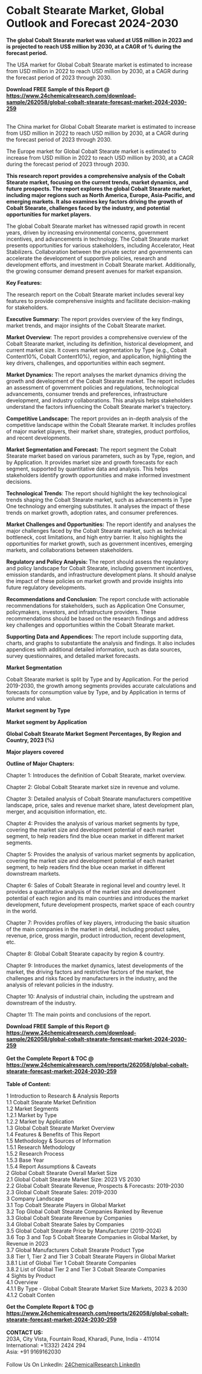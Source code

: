 <h1>Cobalt Stearate Market, Global Outlook and Forecast 2024-2030</h1><p><strong>The global Cobalt Stearate market was valued at US$ million in 2023 and is projected to reach US$ million by 2030, at a CAGR of % during the forecast period.</strong></p><p>
</p><p>The USA market for Global Cobalt Stearate market is estimated to increase from USD million in 2022 to reach USD million by 2030, at a CAGR during the forecast period of 2023 through 2030.</p><div><b>Download FREE Sample of this Report @ 
            <a href="https://www.24chemicalresearch.com/download-sample/262058/global-cobalt-stearate-forecast-market-2024-2030-259">
            https://www.24chemicalresearch.com/download-sample/262058/global-cobalt-stearate-forecast-market-2024-2030-259</a></b></div><br><p>
</p><p>The China market for Global Cobalt Stearate market is estimated to increase from USD million in 2022 to reach USD million by 2030, at a CAGR during the forecast period of 2023 through 2030.</p><p>
</p><p>The Europe market for Global Cobalt Stearate market is estimated to increase from USD million in 2022 to reach USD million by 2030, at a CAGR during the forecast period of 2023 through 2030.</p><p>
</p><p><strong>This research report provides a comprehensive analysis of the Cobalt Stearate market, focusing on the current trends, market dynamics, and future prospects. The report explores the global Cobalt Stearate market, including major regions such as North America, Europe, Asia-Pacific, and emerging markets. It also examines key factors driving the growth of Cobalt Stearate, challenges faced by the industry, and potential opportunities for market players.</strong></p><p>
The global Cobalt Stearate market has witnessed rapid growth in recent years, driven by increasing environmental concerns, government incentives, and advancements in technology. The Cobalt Stearate market presents opportunities for various stakeholders, including Accelerator, Heat Stabilizers. Collaboration between the private sector and governments can accelerate the development of supportive policies, research and development efforts, and investment in Cobalt Stearate market. Additionally, the growing consumer demand present avenues for market expansion.</p><p>
<strong>Key Features:</strong></p><p>
The research report on the Cobalt Stearate market includes several key features to provide comprehensive insights and facilitate decision-making for stakeholders.</p><p>
<strong>Executive Summary:</strong> The report provides overview of the key findings, market trends, and major insights of the Cobalt Stearate market.</p><p>
<strong>Market Overview</strong>: The report provides a comprehensive overview of the Cobalt Stearate market, including its definition, historical development, and current market size. It covers market segmentation by Type (e.g., Cobalt Content10%, Cobalt Content10%), region, and application, highlighting the key drivers, challenges, and opportunities within each segment.</p><p>
<strong>Market Dynamics:</strong> The report analyses the market dynamics driving the growth and development of the Cobalt Stearate market. The report includes an assessment of government policies and regulations, technological advancements, consumer trends and preferences, infrastructure development, and industry collaborations. This analysis helps stakeholders understand the factors influencing the Cobalt Stearate market's trajectory.</p><p>
<strong>Competitive Landscape:</strong> The report provides an in-depth analysis of the competitive landscape within the Cobalt Stearate market. It includes profiles of major market players, their market share, strategies, product portfolios, and recent developments.</p><p>
<strong>Market Segmentation and Forecast:</strong> The report segment the Cobalt Stearate market based on various parameters, such as by Type, region, and by Application. It provides market size and growth forecasts for each segment, supported by quantitative data and analysis. This helps stakeholders identify growth opportunities and make informed investment decisions.</p><p>
<strong>Technological Trends</strong>: The report should highlight the key technological trends shaping the Cobalt Stearate market, such as advancements in Type One technology and emerging substitutes. It analyses the impact of these trends on market growth, adoption rates, and consumer preferences.</p><p>
<strong>Market Challenges and Opportunities:</strong> The report identify and analyses the major challenges faced by the Cobalt Stearate market, such as technical bottleneck, cost limitations, and high entry barrier. It also highlights the opportunities for market growth, such as government incentives, emerging markets, and collaborations between stakeholders.</p><p>
<strong>Regulatory and Policy Analysis: </strong>The report should assess the regulatory and policy landscape for Cobalt Stearate, including government incentives, emission standards, and infrastructure development plans. It should analyse the impact of these policies on market growth and provide insights into future regulatory developments.</p><p>
<strong>Recommendations and Conclusion</strong>: The report conclude with actionable recommendations for stakeholders, such as Application One Consumer, policymakers, investors, and infrastructure providers. These recommendations should be based on the research findings and address key challenges and opportunities within the Cobalt Stearate market.</p><p>
<strong>Supporting Data and Appendices:</strong> The report include supporting data, charts, and graphs to substantiate the analysis and findings. It also includes appendices with additional detailed information, such as data sources, survey questionnaires, and detailed market forecasts.</p><p>
<strong>Market Segmentation</strong></p><p>
Cobalt Stearate market is split by Type and by Application. For the period 2019-2030, the growth among segments provides accurate calculations and forecasts for consumption value by Type, and by Application in terms of volume and value.</p><p>
<strong>Market segment by Type</strong></p><p>
</p><p>
</p><p><strong>Market segment by Application</strong></p><p>
</p><p>
</p><p><strong>Global Cobalt Stearate Market Segment Percentages, By Region and Country, 2023 (%)</strong></p><p>
</p><p>
</p><p><strong>Major players covered</strong></p><p>
</p><p>
</p><p><strong>Outline of Major Chapters:</strong></p><p>
Chapter 1: Introduces the definition of Cobalt Stearate, market overview.</p><p>
Chapter 2: Global Cobalt Stearate market size in revenue and volume.</p><p>
Chapter 3: Detailed analysis of Cobalt Stearate manufacturers competitive landscape, price, sales and revenue market share, latest development plan, merger, and acquisition information, etc.</p><p>
Chapter 4: Provides the analysis of various market segments by type, covering the market size and development potential of each market segment, to help readers find the blue ocean market in different market segments.</p><p>
Chapter 5: Provides the analysis of various market segments by application, covering the market size and development potential of each market segment, to help readers find the blue ocean market in different downstream markets.</p><p>
Chapter 6: Sales of Cobalt Stearate in regional level and country level. It provides a quantitative analysis of the market size and development potential of each region and its main countries and introduces the market development, future development prospects, market space of each country in the world.</p><p>
Chapter 7: Provides profiles of key players, introducing the basic situation of the main companies in the market in detail, including product sales, revenue, price, gross margin, product introduction, recent development, etc.</p><p>
Chapter 8: Global Cobalt Stearate capacity by region &amp; country.</p><p>
Chapter 9: Introduces the market dynamics, latest developments of the market, the driving factors and restrictive factors of the market, the challenges and risks faced by manufacturers in the industry, and the analysis of relevant policies in the industry.</p><p>
Chapter 10: Analysis of industrial chain, including the upstream and downstream of the industry.</p><p>
Chapter 11: The main points and conclusions of the report.</p><div><b>Download FREE Sample of this Report @ 
            <a href="https://www.24chemicalresearch.com/download-sample/262058/global-cobalt-stearate-forecast-market-2024-2030-259">
            https://www.24chemicalresearch.com/download-sample/262058/global-cobalt-stearate-forecast-market-2024-2030-259</a></b></div><br><div><b>Get the Complete Report & TOC @ 
            <a href="https://www.24chemicalresearch.com/reports/262058/global-cobalt-stearate-forecast-market-2024-2030-259">
            https://www.24chemicalresearch.com/reports/262058/global-cobalt-stearate-forecast-market-2024-2030-259</a></b></div><br>
            <b>Table of Content:</b><p>1 Introduction to Research & Analysis Reports<br />
    1.1 Cobalt Stearate Market Definition<br />
    1.2 Market Segments<br />
        1.2.1 Market by Type<br />
        1.2.2 Market by Application<br />
    1.3 Global Cobalt Stearate Market Overview<br />
    1.4 Features & Benefits of This Report<br />
    1.5 Methodology & Sources of Information<br />
        1.5.1 Research Methodology<br />
        1.5.2 Research Process<br />
        1.5.3 Base Year<br />
        1.5.4 Report Assumptions & Caveats<br />
2 Global Cobalt Stearate Overall Market Size<br />
    2.1 Global Cobalt Stearate Market Size: 2023 VS 2030<br />
    2.2 Global Cobalt Stearate Revenue, Prospects & Forecasts: 2019-2030<br />
    2.3 Global Cobalt Stearate Sales: 2019-2030<br />
3 Company Landscape<br />
    3.1 Top Cobalt Stearate Players in Global Market<br />
    3.2 Top Global Cobalt Stearate Companies Ranked by Revenue<br />
    3.3 Global Cobalt Stearate Revenue by Companies<br />
    3.4 Global Cobalt Stearate Sales by Companies<br />
    3.5 Global Cobalt Stearate Price by Manufacturer (2019-2024)<br />
    3.6 Top 3 and Top 5 Cobalt Stearate Companies in Global Market, by Revenue in 2023<br />
    3.7 Global Manufacturers Cobalt Stearate Product Type<br />
    3.8 Tier 1, Tier 2 and Tier 3 Cobalt Stearate Players in Global Market<br />
        3.8.1 List of Global Tier 1 Cobalt Stearate Companies<br />
        3.8.2 List of Global Tier 2 and Tier 3 Cobalt Stearate Companies<br />
4 Sights by Product<br />
    4.1 Overview<br />
        4.1.1 By Type - Global Cobalt Stearate Market Size Markets, 2023 & 2030<br />
        4.1.2 Cobalt Conten</p><div><b>Get the Complete Report & TOC @ 
            <a href="https://www.24chemicalresearch.com/reports/262058/global-cobalt-stearate-forecast-market-2024-2030-259">
            https://www.24chemicalresearch.com/reports/262058/global-cobalt-stearate-forecast-market-2024-2030-259</a></b></div><br><b>CONTACT US:</b><br>
            203A, City Vista, Fountain Road, Kharadi, Pune, India - 411014<br>
            International: +1(332) 2424 294<br>
            Asia: +91 9169162030 <br><br>
            Follow Us On LinkedIn: <a href="https://www.linkedin.com/company/24chemicalresearch/">24ChemicalResearch LinkedIn</a>